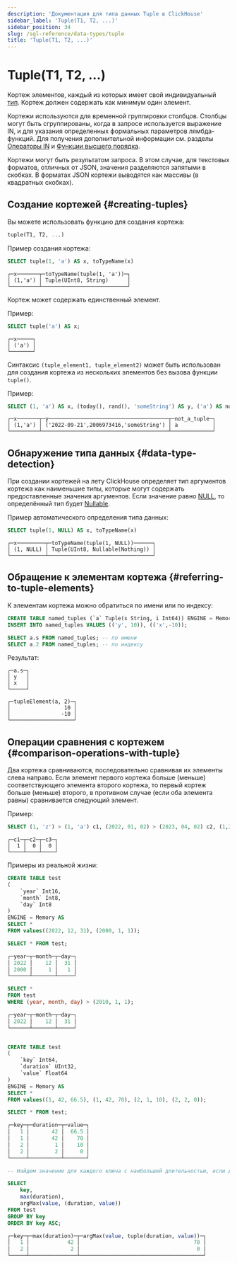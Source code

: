 ```yaml
---
description: 'Документация для типа данных Tuple в ClickHouse'
sidebar_label: 'Tuple(T1, T2, ...)'
sidebar_position: 34
slug: /sql-reference/data-types/tuple
title: 'Tuple(T1, T2, ...)'
---
```



# Tuple(T1, T2, ...)

Кортеж элементов, каждый из которых имеет свой индивидуальный [тип](/sql-reference/data-types). Кортеж должен содержать как минимум один элемент.

Кортежи используются для временной группировки столбцов. Столбцы могут быть сгруппированы, когда в запросе используется выражение IN, и для указания определенных формальных параметров лямбда-функций. Для получения дополнительной информации см. разделы [Операторы IN](../../sql-reference/operators/in.md) и [Функции высшего порядка](/sql-reference/functions/overview#higher-order-functions).

Кортежи могут быть результатом запроса. В этом случае, для текстовых форматов, отличных от JSON, значения разделяются запятыми в скобках. В форматах JSON кортежи выводятся как массивы (в квадратных скобках).

## Создание кортежей {#creating-tuples}

Вы можете использовать функцию для создания кортежа:

```sql
tuple(T1, T2, ...)
```

Пример создания кортежа:

```sql
SELECT tuple(1, 'a') AS x, toTypeName(x)
```

```text
┌─x───────┬─toTypeName(tuple(1, 'a'))─┐
│ (1,'a') │ Tuple(UInt8, String)      │
└─────────┴───────────────────────────┘
```

Кортеж может содержать единственный элемент.

Пример:

```sql
SELECT tuple('a') AS x;
```

```text
┌─x─────┐
│ ('a') │
└───────┘
```

Синтаксис `(tuple_element1, tuple_element2)` может быть использован для создания кортежа из нескольких элементов без вызова функции `tuple()`.

Пример:

```sql
SELECT (1, 'a') AS x, (today(), rand(), 'someString') AS y, ('a') AS not_a_tuple;
```

```text
┌─x───────┬─y──────────────────────────────────────┬─not_a_tuple─┐
│ (1,'a') │ ('2022-09-21',2006973416,'someString') │ a           │
└─────────┴────────────────────────────────────────┴─────────────┘
```

## Обнаружение типа данных {#data-type-detection}

При создании кортежей на лету ClickHouse определяет тип аргументов кортежа как наименьшие типы, которые могут содержать предоставленные значения аргументов. Если значение равно [NULL](/operations/settings/formats#input_format_null_as_default), то определённый тип будет [Nullable](../../sql-reference/data-types/nullable.md).

Пример автоматического определения типа данных:

```sql
SELECT tuple(1, NULL) AS x, toTypeName(x)
```

```text
┌─x─────────┬─toTypeName(tuple(1, NULL))──────┐
│ (1, NULL) │ Tuple(UInt8, Nullable(Nothing)) │
└───────────┴─────────────────────────────────┘
```

## Обращение к элементам кортежа {#referring-to-tuple-elements}

К элементам кортежа можно обратиться по имени или по индексу:

```sql
CREATE TABLE named_tuples (`a` Tuple(s String, i Int64)) ENGINE = Memory;
INSERT INTO named_tuples VALUES (('y', 10)), (('x',-10));

SELECT a.s FROM named_tuples; -- по имени
SELECT a.2 FROM named_tuples; -- по индексу
```

Результат:

```text
┌─a.s─┐
│ y   │
│ x   │
└─────┘

┌─tupleElement(a, 2)─┐
│                 10 │
│                -10 │
└────────────────────┘
```

## Операции сравнения с кортежем {#comparison-operations-with-tuple}

Два кортежа сравниваются, последовательно сравнивая их элементы слева направо. Если элемент первого кортежа больше (меньше) соответствующего элемента второго кортежа, то первый кортеж больше (меньше) второго, в противном случае (если оба элемента равны) сравнивается следующий элемент.

Пример:

```sql
SELECT (1, 'z') > (1, 'a') c1, (2022, 01, 02) > (2023, 04, 02) c2, (1,2,3) = (3,2,1) c3;
```

```text
┌─c1─┬─c2─┬─c3─┐
│  1 │  0 │  0 │
└────┴────┴────┘
```

Примеры из реальной жизни:

```sql
CREATE TABLE test
(
    `year` Int16,
    `month` Int8,
    `day` Int8
)
ENGINE = Memory AS
SELECT *
FROM values((2022, 12, 31), (2000, 1, 1));

SELECT * FROM test;

┌─year─┬─month─┬─day─┐
│ 2022 │    12 │  31 │
│ 2000 │     1 │   1 │
└──────┴───────┴─────┘

SELECT *
FROM test
WHERE (year, month, day) > (2010, 1, 1);

┌─year─┬─month─┬─day─┐
│ 2022 │    12 │  31 │
└──────┴───────┴─────┘


CREATE TABLE test
(
    `key` Int64,
    `duration` UInt32,
    `value` Float64
)
ENGINE = Memory AS
SELECT *
FROM values((1, 42, 66.5), (1, 42, 70), (2, 1, 10), (2, 2, 0));

SELECT * FROM test;

┌─key─┬─duration─┬─value─┐
│   1 │       42 │  66.5 │
│   1 │       42 │    70 │
│   2 │        1 │    10 │
│   2 │        2 │     0 │
└─────┴──────────┴───────┘

-- Найдем значение для каждого ключа с наибольшей длительностью, если длительности равны, выберем наибольшее значение

SELECT
    key,
    max(duration),
    argMax(value, (duration, value))
FROM test
GROUP BY key
ORDER BY key ASC;

┌─key─┬─max(duration)─┬─argMax(value, tuple(duration, value))─┐
│   1 │            42 │                                    70 │
│   2 │             2 │                                     0 │
└─────┴───────────────┴───────────────────────────────────────┘
```
